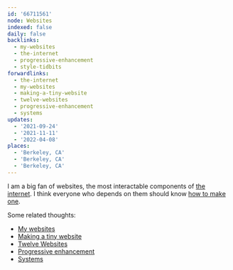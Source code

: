 ```yaml
---
id: '66711561'
node: Websites
indexed: false
daily: false
backlinks:
  - my-websites
  - the-internet
  - progressive-enhancement
  - style-tidbits
forwardlinks:
  - the-internet
  - my-websites
  - making-a-tiny-website
  - twelve-websites
  - progressive-enhancement
  - systems
updates:
  - '2021-09-24'
  - '2021-11-11'
  - '2022-04-08'
places:
  - 'Berkeley, CA'
  - 'Berkeley, CA'
  - 'Berkeley, CA'
---
```

I am a big fan of websites, the most interactable components of [the internet](the-internet.md). I think everyone who depends on them should know [how to make one](https://landchad.net/). 

Some related thoughts:

- [My websites](my-websites.md)
- [Making a tiny website](making-a-tiny-website.md)
- [Twelve Websites](twelve-websites.md)
- [Progressive enhancement](progressive-enhancement.md)
- [Systems](systems.md)
